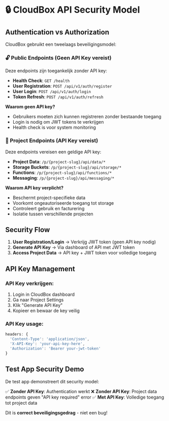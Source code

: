 # 🔒 CloudBox API Security Model

## Authentication vs Authorization

CloudBox gebruikt een tweelaags beveiligingsmodel:

### 🔓 Public Endpoints (Geen API Key vereist)
Deze endpoints zijn toegankelijk zonder API key:

- **Health Check**: `GET /health`
- **User Registration**: `POST /api/v1/auth/register`
- **User Login**: `POST /api/v1/auth/login`
- **Token Refresh**: `POST /api/v1/auth/refresh`

**Waarom geen API key?**
- Gebruikers moeten zich kunnen registreren zonder bestaande toegang
- Login is nodig om JWT tokens te verkrijgen
- Health check is voor system monitoring

### 🔐 Project Endpoints (API Key vereist)
Deze endpoints vereisen een geldige API key:

- **Project Data**: `/p/{project-slug}/api/data/*`
- **Storage Buckets**: `/p/{project-slug}/api/storage/*`
- **Functions**: `/p/{project-slug}/api/functions/*`
- **Messaging**: `/p/{project-slug}/api/messaging/*`

**Waarom API key verplicht?**
- Beschermt project-specifieke data
- Voorkomt ongeautoriseerde toegang tot storage
- Controleert gebruik en facturering
- Isolatie tussen verschillende projecten

## Security Flow

1. **User Registration/Login** → Verkrijg JWT token (geen API key nodig)
2. **Generate API Key** → Via dashboard of API met JWT token
3. **Access Project Data** → API key + JWT token voor volledige toegang

## API Key Management

### API Key verkrijgen:
1. Login in CloudBox dashboard
2. Ga naar Project Settings
3. Klik "Generate API Key"
4. Kopieer en bewaar de key veilig

### API Key usage:
```javascript
headers: {
  'Content-Type': 'application/json',
  'X-API-Key': 'your-api-key-here',
  'Authorization': 'Bearer your-jwt-token'
}
```

## Test App Security Demo

De test app demonstreert dit security model:

✅ **Zonder API Key**: Authentication werkt
❌ **Zonder API Key**: Project data endpoints geven "API key required" error
✅ **Met API Key**: Volledige toegang tot project data

Dit is **correct beveiligingsgedrag** - niet een bug!